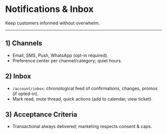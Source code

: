 # Notifications & Inbox

Keep customers informed without overwhelm.

---

## 1) Channels
- Email, SMS, Push, WhatsApp (opt-in required).
- Preference center per channel/category; quiet hours.

## 2) Inbox
- `/account/inbox`: chronological feed of confirmations, changes, promos (if opted-in).
- Mark read, mute thread, quick actions (add to calendar, view ticket).

## 3) Acceptance Criteria
- Transactional always delivered; marketing respects consent & caps.

